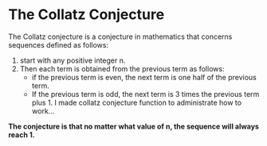 # The Collatz Conjecture

The Collatz conjecture is a conjecture in mathematics that concerns sequences defined as follows:
1. start with any positive integer n.
2. Then each term is obtained from the previous term as follows:
    * if the previous term is even, the next term is one half of the previous term.
   * If the previous term is odd, the next term is 3 times the previous term plus 1.
    I made collatz conjecture function to administrate how to work...

**The conjecture is that no matter what value of n, the sequence will always reach 1.**

